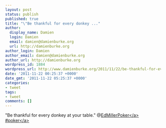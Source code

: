 ```yaml
---
layout: post
status: publish
published: true
title: "\"Be thankful for every donkey ..."
author:
  display_name: Damien
  login: Damien
  email: damien@damienburke.org
  url: http://damienburke.org
author_login: Damien
author_email: damien@damienburke.org
author_url: http://damienburke.org
wordpress_id: 1884
wordpress_url: http://www.damienburke.org/2011/11/22/be-thankful-for-every-donkey/
date: '2011-11-22 00:25:37 +0000'
date_gmt: '2011-11-22 05:25:37 +0000'
categories:
- tweet
tags:
- tweet
comments: []
---
```

<p>"Be thankful for every donkey at your table." @<a href="http:&#47;&#47;twitter.com&#47;EdMillerPoker" class="aktt_username">EdMillerPoker<&#47;a> #<a href="http:&#47;&#47;search.twitter.com&#47;search?q=%23poker" class="aktt_hashtag">poker<&#47;a></p>
